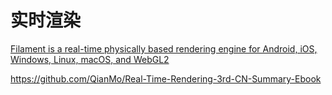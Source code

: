 # 实时渲染

[Filament is a real-time physically based rendering engine for Android, iOS, Windows, Linux, macOS, and WebGL2](https://github.com/google/filament)

https://github.com/QianMo/Real-Time-Rendering-3rd-CN-Summary-Ebook<Paste>





